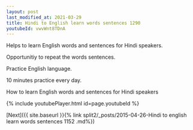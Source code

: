```yaml
---
layout: post
last_modified_at: 2021-03-29
title: Hindi to English learn words sentences 1290 
youtubeId: vwvWnt8TDnA
---
```

 
 
Helps to learn English words and sentences for Hindi speakers.

Opportunitiy to repeat the words sentences. 

Practice English language. 
 
10 minutes practice every day. 
 
How to learn English words and sentences for Hindi speakers 
 
{% include youtubePlayer.html id=page.youtubeId %}
 
 
[Next]({{ site.baseurl }}{% link  split2/_posts/2015-04-26-Hindi to english learn words sentences 1152 .md%})
 
